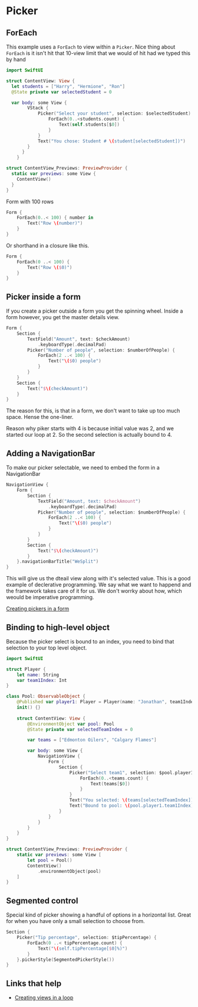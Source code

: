 # Picker

## ForEach

This example uses a `ForEach` to view within a `Picker`. Nice thing about `ForEach` is it isn't hit that 10-view limit that we would of hit had we typed this by hand
 
```swift
import SwiftUI

struct ContentView: View {
  let students = ["Harry", "Hermione", "Ron"]
  @State private var selectedStudent = 0

  var body: some View {
        VStack {
            Picker("Select your student", selection: $selectedStudent) {
                ForEach(0..<students.count) {
                    Text(self.students[$0])
                }
            }
            Text("You chose: Student # \(student[selectedStudent])")
        }
      }
    }

struct ContentView_Previews: PreviewProvider {
  static var previews: some View {
    ContentView()
  }
}
```

Form with 100 rows
```swift
Form {
    ForEach(0..< 100) { number in 
        Text("Row \(number)")
    }
}
```

Or shorthand in a closure like this.
```swift
Form {
    ForEach(0 ..< 100) {
        Text("Row \($0)")
    }
}
```

## Picker inside a form
If you create a picker outside a form you get the spinning wheel. Inside a form however, you get the master details view.
```swift
Form {
    Section {
        TextField("Amount", text: $checkAmount)
            .keyboardType(.decimalPad)
        Picker("Number of people", selection: $numberOfPeople) {
            ForEach(2 ..< 100) {
                Text("\($0) people")
            }
        }
    }
    Section {
        Text("$\(checkAmount)")
    }
}
```
The reason for this, is that in a form, we don't want to take up too much space. Hense the one-liner.

Reason why piker starts with 4 is  because initial value was 2, and we started our loop at 2. So the second selection is actually bound to 4.

## Adding a NavigationBar
To make our picker selectable, we need to embed the form in a NavigationBar

```swift
NavigationView {
    Form {
        Section {
            TextField("Amount, text: $checkAmount")
                .keyboardType(.decimalPad)
            Picker("Number of people", selection: $numberOfPeople) {
                ForEach(2 ..< 100) {
                    Text("\($0) people")
                }
            }
        }
        Section {
            Text("$\(checkAmount)")
        }
    }.navigationBarTitle("WeSplit")
}
```
This will give us the dteail view along with it's selected value. This is a good example of declerative programming. We say what we want to happend and the framework takes care of it for us. We don't worrky about how, which weould be imperative programming.

[Creating pickers in a form](https://www.hackingwithswift.com/books/ios-swiftui/creating-pickers-in-a-form)

## Binding to high-level object
Because the picker select is bound to an index, you need to bind that selection to your top level object.
```swift
import SwiftUI

struct Player {
    let name: String
    var team1Index: Int
}

class Pool: ObservableObject {
    @Published var player1: Player = Player(name: "Jonathan", team1Index: 0)
    init() {}
    
    struct ContentView: View {
        @EnvironmentObject var pool: Pool
        @State private var selectedTeamIndex = 0

        var teams = ["Edmonton Oilers", "Calgary Flames"]

        var body: some View {
            NavigationView {
                Form {
                    Section {
                        Picker("Select team1", selection: $pool.player1.team1Index) {
                            ForEach(0..<teams.count) {
                                Text(teams[$0])
                            }
                        }
                        Text("You selected: \(teams[selectedTeamIndex])")
                        Text("Bound to pool: \(pool.player1.team1Index)")
                    }
                }
            }
        }
    }
}

struct ContentView_Previews: PreviewProvider {
    static var previews: some View [
        let pool = Pool()
        ContentView()
            .environmentObject(pool)
    ]
}

```

## Segmented control

Special kind of picker showing a handful of options in a horizontal list. Great for when you have only a small selection to choose from.

```swift
Section {
    Picker("Tip percentage", selection: $tipPercentage) {
        ForEach(0 ..< tipPercentage.count) {
            Text("\(self.tipPercentage[$0]%)")
        }
    }.pickerStyle(SegmentedPickerStyle())
}
```


## Links that help

- [Creating views in a loop](https://www.hackingwithswift.com/books/ios-swiftui/creating-views-in-a-loop)
